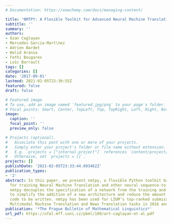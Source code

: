 ```yaml
---
# Documentation: https://wowchemy.com/docs/managing-content/

title: 'NMTPY: A Flexible Toolkit for Advanced Neural Machine Translation Systems'
subtitle: ''
summary: ''
authors:
- Ozan Caglayan
- Mercedes Garcı́a-Mart\ńez
- Adrien Bardet
- Walid Aransa
- Fethi Bougares
- Loı̈c Barrault
tags: []
categories: []
date: '2017-09-01'
lastmod: 2021-02-05T23:30:55Z
featured: false
draft: false

# Featured image
# To use, add an image named `featured.jpg/png` to your page's folder.
# Focal points: Smart, Center, TopLeft, Top, TopRight, Left, Right, BottomLeft, Bottom, BottomRight.
image:
  caption: ''
  focal_point: ''
  preview_only: false

# Projects (optional).
#   Associate this post with one or more of your projects.
#   Simply enter your project's folder or file name without extension.
#   E.g. `projects = ["internal-project"]` references `content/project/deep-learning/index.md`.
#   Otherwise, set `projects = []`.
projects: []
publishDate: '2021-02-05T23:33:44.693462Z'
publication_types:
- '2'
abstract: In this paper, we present nmtpy, a flexible Python toolkit based on Theano
  for training Neural Machine Translation and other neural sequence-to-sequence architectures.
  nmtpy decouples the specification of a network from the training and inference utilities
  to simplify the addition of a new architecture and reduce the amount of boilerplate
  code to be written. nmtpy has been used for LIUM’s top-ranked submissions to WMT
  Multimodal Machine Translation and News Translation tasks in 2016 and 2017.
publication: '*The Prague Bulletin of Mathematical Linguistics*'
url_pdf: https://ufal.mff.cuni.cz/pbml/109/art-caglayan-et-al.pdf
---
```

